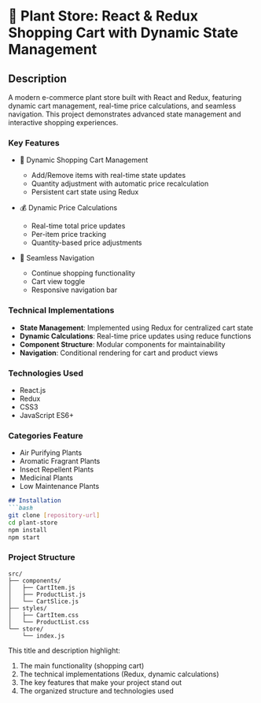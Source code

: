 # 🌿 Plant Store: React & Redux Shopping Cart with Dynamic State Management

## Description
A modern e-commerce plant store built with React and Redux, featuring dynamic cart management, real-time price calculations, and seamless navigation. This project demonstrates advanced state management and interactive shopping experiences.

### Key Features
- 🛒 Dynamic Shopping Cart Management
  - Add/Remove items with real-time state updates
  - Quantity adjustment with automatic price recalculation
  - Persistent cart state using Redux

- 💰 Dynamic Price Calculations
  - Real-time total price updates
  - Per-item price tracking
  - Quantity-based price adjustments

- 🔄 Seamless Navigation
  - Continue shopping functionality
  - Cart view toggle
  - Responsive navigation bar

### Technical Implementations
- **State Management**: Implemented using Redux for centralized cart state
- **Dynamic Calculations**: Real-time price updates using reduce functions
- **Component Structure**: Modular components for maintainability
- **Navigation**: Conditional rendering for cart and product views

### Technologies Used
- React.js
- Redux
- CSS3
- JavaScript ES6+

### Categories Feature
- Air Purifying Plants
- Aromatic Fragrant Plants
- Insect Repellent Plants
- Medicinal Plants
- Low Maintenance Plants

```markdown
## Installation
```bash
git clone [repository-url]
cd plant-store
npm install
npm start
```

### Project Structure
```
src/
├── components/
│   ├── CartItem.js
│   ├── ProductList.js
│   └── CartSlice.js
├── styles/
│   ├── CartItem.css
│   └── ProductList.css
└── store/
    └── index.js
```

This title and description highlight:
1. The main functionality (shopping cart)
2. The technical implementations (Redux, dynamic calculations)
3. The key features that make your project stand out
4. The organized structure and technologies used

